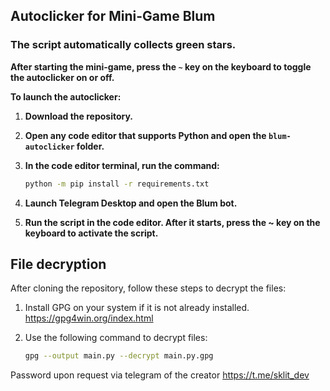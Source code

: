 ## Autoclicker for Mini-Game Blum

### The script automatically collects green stars.

**After starting the mini-game, press the `~` key on the keyboard to toggle the autoclicker on or off.**

**To launch the autoclicker:**
1. **Download the repository.**
2. **Open any code editor that supports Python and open the `blum-autoclicker` folder.**
3. **In the code editor terminal, run the command:**

   ```bash
   python -m pip install -r requirements.txt
4. **Launch Telegram Desktop and open the Blum bot.**
5. **Run the script in the code editor. After it starts, press the ~ key on the keyboard to activate the script.**


## File decryption

After cloning the repository, follow these steps to decrypt the files:

1. Install GPG on your system if it is not already installed.
  https://gpg4win.org/index.html
2. Use the following command to decrypt files:

   ```bash
   gpg --output main.py --decrypt main.py.gpg

Password upon request via telegram of the creator https://t.me/sklit_dev

